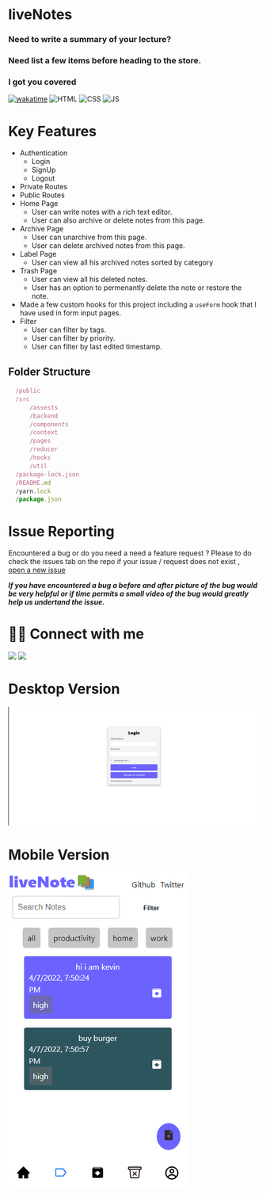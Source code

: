 # liveNotes

### Need to write a summary of your lecture?

### Need list a few items before heading to the store.

### I got you covered

[![wakatime](https://wakatime.com/badge/user/1773f973-ffcf-4a9c-b61a-8e4fdc1ecf3e/project/f5866641-e379-4783-b503-a0056258a5b8.svg)](https://wakatime.com/badge/user/1773f973-ffcf-4a9c-b61a-8e4fdc1ecf3e/project/f5866641-e379-4783-b503-a0056258a5b8)
![HTML](https://img.shields.io/badge/HTML-HTML-orange)
![CSS](https://img.shields.io/badge/CSS-CSS-blue)
![JS](https://img.shields.io/badge/ReactJS-ReactJS-blue)

# Key Features

- Authentication
  - Login
  - SignUp
  - Logout
- Private Routes
- Public Routes
- Home Page
  - User can write notes with a rich text editor.
  - User can also archive or delete notes from this page.
- Archive Page
  - User can unarchive from this page.
  - User can delete archived notes from this page.
- Label Page
  - User can view all his archived notes sorted by category
- Trash Page
  - User can view all his deleted notes.
  - User has an option to permenantly delete the note or restore the note.
- Made a few custom hooks for this project including a `useForm` hook that I have used in form input pages.
- Filter
  - User can filter by tags.
  - User can filter by priority.
  - User can filter by last edited timestamp.

## Folder Structure

```js
  /public
  /src
      /assests
      /backend
      /components
      /context
      /pages
      /reducer
      /hooks
      /util
  /package-lock.json
  /README.md
  /yarn.lock
  /package.json
```

# Issue Reporting

Encountered a bug or do you need a need a feature request ? Please to do check the issues tab on the repo if your issue / request does not exist , [open a new issue](https://github.com/Kevin-Solomon/liveNote/issues/new)

**_If you have encountered a bug a before and after picture of the bug would be very helpful or if time permits a small video of the bug would greatly help us undertand the issue._**

# 👨‍💻 Connect with me

<a href="https://twitter.com/kevinsolomon777"><img src="https://img.shields.io/badge/Twitter-1DA1F2?style=for-the-badge&logo=twitter&logoColor=white"/></a>
<a href="https://www.linkedin.com/in/kevin-solomon-8b2b2b1a5/"><img src="https://img.shields.io/badge/LinkedIn-0077B5?style=for-the-badge&logo=linkedin&logoColor=white"/></a>

# Desktop Version

![liveNote desktop gif](/src/assests/livenote-desktop.gif)

# Mobile Version

![liveNote mobile gif](/src/assests/livenote-mobile.gif)
